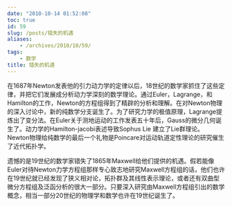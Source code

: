 ```yaml
---
date: "2010-10-14 01:52:08"
toc: true
id: 59
slug: /posts/错失的机遇
aliases:
    - /archives/2010/10/59/
tags:
    - 数学
title: 错失的机遇
---
```



在1687年Newton发表他的引力动力学的定律以后，18世纪的数学家抓住了这些定律，并把它们发展成分析动力学深刻的数学理论。通过Euler，Lagrange，和Hamilton的工作，Newton的方程组得到了精辟的分析和理解。在对Newton物理的深入讨论中，新的纯数学分支诞生了。为了研究力学的极值原理，Lagrange提炼出了变分法。在Euler关于测地运动的工作发表五十年后，Gauss的微分几何诞生了。动力学的Hamilton-jacobi表述导致Sophus Lie 建立了Lie群理论。Newton物理给纯数学的最后一个礼物是Poincare对运动轨道定性理论的研究催生了近代拓扑学。

遗憾的是19世纪的数学家错失了1865年Maxwell给他们提供的机遇。假若能像Euler对待Newton力学方程组那样专心致志地研究Maxwell方程组的话，他们也许在19世纪就已经发现了狭义相对论，拓扑群及其线性表示理论，或者还有双曲型微分方程组及泛函分析的很大一部分。只要深入研究由Maxwell方程组引出的数学概念，相当一部分20世纪的物理学和数学也许在19世纪诞生了。